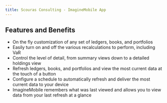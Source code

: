 ```yaml
---
title: Scouras Consulting - ImagineMobile App
---
```


## Features and Benefits

- On the fly customization of any set of ledgers, books, and portfolios
- Easily turn on and off the various recalculations to perform, including VaR
- Control the level of detail, from summary views down to a detailed holdings view
- Refresh ledgers, books, and portfolios and view the most current data at the touch of a button
- Configure a schedule to automatically refresh and deliver the most current data to your device
- ImagineMobile remembers what was last viewed and allows you to view data from your last refresh at a glance